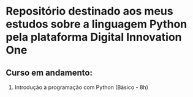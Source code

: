 # Repositório destinado aos meus estudos sobre a linguagem Python pela plataforma Digital Innovation One

## Curso em andamento:
1. Introdução à programação com Python (Básico - 8h)